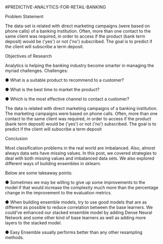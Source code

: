 #PREDICTIVE-ANALYTICS-FOR-RETAIL-BANKING

Problem Statement

The data-set is related with direct marketing campaigns (were based on phone calls) of a banking institution. Often, more than one contact to the same client was required, in order to access if the product (bank term deposit) would be ('yes') or not ('no') subscribed. The goal is to predict if the client will subscribe a term deposit.

Objectives of Research


Analytics is helping the banking industry become smarter in managing the myriad challenges. Challenges:

●	What is a suitable product to recommend to a customer?

●	What is the best time to market the product?

●	Which is the most effective channel to contact a customer?

The data is related with direct marketing campaigns of a banking institution. The marketing campaigns were based on phone calls. Often, more than one contact to the same client was required, in order to access if the product (bank term deposit) would be ('yes') or not ('no') subscribed. The goal is to predict if the client will subscribe a term deposit

Conclusion

Most classification problems in the real world are imbalanced. Also, almost always data sets have missing values. In this post, we covered strategies to deal with both missing values and imbalanced data sets. We also explored different ways of building ensembles in sklearn. 

Below are some takeaway points:

●	Sometimes we may be willing to give up some improvements to the model if that would increase the complexity much more than the percentage change in the improvement to the evaluation metrics.

●	When building ensemble models, try to use good models that are as different as possible to reduce correlation between the base learners. We could’ve enhanced our stacked ensemble model by adding Dense Neural Network and some other kind of base learners as well as adding more layers to the stacked model.

●	Easy Ensemble usually performs better than any other resampling methods.
